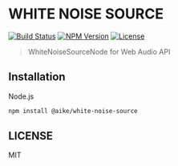 # WHITE NOISE SOURCE
[![Build Status](http://img.shields.io/travis/aike/white-noise-source.svg?style=flat-square)](https://travis-ci.org/aike/white-noise-source)
[![NPM Version](http://img.shields.io/npm/v/@aike/white-noise-source.svg?style=flat-square)](https://www.npmjs.org/package/@aike/white-noise-source)
[![License](http://img.shields.io/badge/license-MIT-brightgreen.svg?style=flat-square)](http://aike.mit-license.org/)

> WhiteNoiseSourceNode for Web Audio API

## Installation

Node.js

```sh
npm install @aike/white-noise-source
```

## LICENSE
MIT

